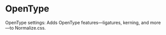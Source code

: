 # OpenType
OpenType settings: Adds OpenType features—ligatures, kerning, and more—to Normalize.css. 

